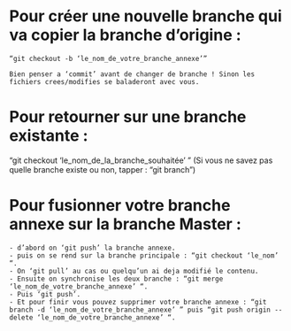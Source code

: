 # Pour créer une nouvelle branche qui va copier la branche d’origine : 
	“git checkout -b ‘le_nom_de_votre_branche_annexe’”

	Bien penser a ‘commit’ avant de changer de branche ! Sinon les fichiers crees/modifies se baladeront avec vous.

# Pour retourner sur une branche existante : 
“git checkout ‘le_nom_de_la_branche_souhaitée’ ”
(Si vous ne savez pas quelle branche existe ou non, tapper : “git branch”)

# Pour fusionner votre branche annexe sur la branche Master : 
	- d’abord on ‘git push’ la branche annexe.
	- puis on se rend sur la branche principale : “git checkout ‘le_nom’ “.
	- On ‘git pull’ au cas ou quelqu’un ai deja modifié le contenu.
	- Ensuite on synchronise les deux branche : “git merge ‘le_nom_de_votre_branche_annexe’ “.
	- Puis ‘git push’.
	- Et pour finir vous pouvez supprimer votre branche annexe : “git branch -d ‘le_nom_de_votre_branche_annexe’ ” puis “git push origin --delete ‘le_nom_de_votre_branche_annexe’ “.

